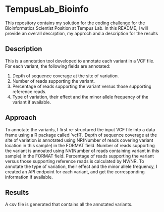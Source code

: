 # TempusLab_Bioinfo

This repository contains my solution for the coding challenge for the Bioinformatics Scientist Position at Tempus Lab. In this README, I will provide an overall descrption, my approch and a description for the results

## Description
This is a annotation tool developed to annotate each variant in a VCF file. For each variant, the following fields are annotated:
1. Depth of sequence coverage at the site of variation.
2. Number of reads supporting the variant.
3. Percentage of reads supporting the variant versus those supporting reference reads.
4. Type of variation, their effect and the minor allele frequency of the variant if available.

## Approach
To annotate the variants, I first re-structured the input VCF file into a data frame using a R package called 'vcfR'. Depth of sequence coverage at the site of variation is annotated using NR(Number of reads covering variant location in this sample) in the FORMAT field. Number of reads supporting the variant is annoated using NV(Number of reads containing variant in this sample) in the FORMAT field. Percentage of reads supporting the variant versus those supporting reference reads is calculated by NV/NR. To annotate the type of variation, their effect and the minor allele frequency, I created an API endpoint for each variant, and get the corresponding information if available.

## Results
A csv file is generated that contains all the annotated variants. 
